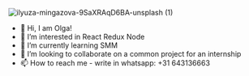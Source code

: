 ![ilyuza-mingazova-9SaXRAqD6BA-unsplash (1)](https://github.com/OlgaVOweb/OlgaVOweb/assets/139287449/938e2ca0-1a89-43dc-a458-db5c3e1f1cb5)
- 👋 Hi, I am Olga!
- 👀 I’m interested in React Redux Node
- 🌱 I’m currently learning SMM
- 💞️ I’m looking to collaborate on a common project for an internship
- 📫 How to reach me - write in whatsapp: +31 643136663 


<!---
OlgaVOweb/OlgaVOweb is a ✨ special ✨ repository because its `README.md` (this file) appears on your GitHub profile.
You can click the Preview link to take a look at your changes.
---

